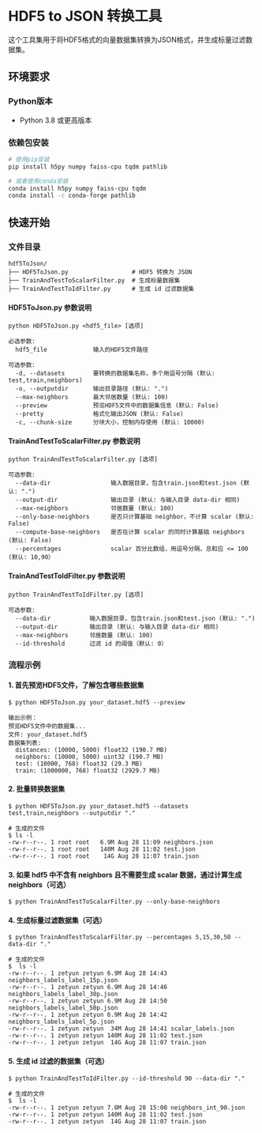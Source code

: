 # HDF5 to JSON 转换工具

这个工具集用于将HDF5格式的向量数据集转换为JSON格式，并生成标量过滤数据集。



## 环境要求

### Python版本

- Python 3.8 或更高版本

### 依赖包安装

```bash
# 使用pip安装
pip install h5py numpy faiss-cpu tqdm pathlib

# 或者使用conda安装
conda install h5py numpy faiss-cpu tqdm
conda install -c conda-forge pathlib
```



## 快速开始

### 文件目录

```
hdf5ToJson/ 
├── HDF5ToJson.py                  # HDF5 转换为 JSON
├── TrainAndTestToScalarFilter.py  # 生成标量数据集 
├── TrainAndTestToIdFilter.py      # 生成 id 过滤数据集
```

#### HDF5ToJson.py 参数说明

```
python HDF5ToJson.py <hdf5_file> [选项]

必选参数:
  hdf5_file             输入的HDF5文件路径

可选参数:
  -d, --datasets        要转换的数据集名称，多个用逗号分隔 (默认: test,train,neighbors)
  -o, --outputdir       输出目录路径 (默认: ".")
  --max-neighbors       最大邻居数量 (默认: 100)
  --preview             预览HDF5文件中的数据集信息 (默认: False)
  --pretty              格式化输出JSON (默认: False)
  -c, --chunk-size      分块大小，控制内存使用 (默认: 10000)
```

#### TrainAndTestToScalarFilter.py 参数说明

```
python TrainAndTestToScalarFilter.py [选项]

可选参数:
  --data-dir                 输入数据目录，包含train.json和test.json (默认: ".")
  --output-dir               输出目录 (默认: 与输入目录 data-dir 相同)
  --max-neighbors            邻居数量 (默认: 100)
  --only-base-neighbors      是否只计算基础 neighbor，不计算 scalar (默认: False)
  --compute-base-neighbors   是否在计算 scalar 的同时计算基础 neighbors (默认: False)
  --percentages              scalar 百分比数组，用逗号分隔，总和应 <= 100 (默认: 10,90）
```

#### TrainAndTestToIdFilter.py 参数说明

```
python TrainAndTestToIdFilter.py [选项]

可选参数:
  --data-dir           输入数据目录，包含train.json和test.json (默认: ".")
  --output-dir         输出目录 (默认: 与输入目录 data-dir 相同)
  --max-neighbors      邻居数量 (默认: 100)
  --id-threshold       过滤 id 的阈值（默认: 0）   
```



### 流程示例

#### 1. 首先预览HDF5文件，了解包含哪些数据集

```
$ python HDF5ToJson.py your_dataset.hdf5 --preview

输出示例：
预览HDF5文件中的数据集...
文件: your_dataset.hdf5
数据集列表:
  distances: (10000, 5000) float32 (190.7 MB)
  neighbors: (10000, 5000) uint32 (190.7 MB)
  test: (10000, 768) float32 (29.3 MB)
  train: (1000000, 768) float32 (2929.7 MB)
```

#### 2. 批量转换数据集

```
$ python HDF5ToJson.py your_dataset.hdf5 --datasets test,train,neighbors --outputdir "."

# 生成的文件
$ ls -l
-rw-r--r--. 1 root root   6.9M Aug 28 11:09 neighbors.json
-rw-r--r--. 1 root root   140M Aug 28 11:02 test.json
-rw-r--r--. 1 root root    14G Aug 28 11:07 train.json
```

#### 3. 如果 hdf5 中不含有 neighbors 且不需要生成 scalar 数据，通过计算生成 neighbors（可选）

```
$ python TrainAndTestToScalarFilter.py --only-base-neighbors
```

#### 4. 生成标量过滤数据集（可选）

```
$ python TrainAndTestToScalarFilter.py --percentages 5,15,30,50 --data-dir "."

# 生成的文件
$  ls -l
-rw-r--r--. 1 zetyun zetyun 6.9M Aug 28 14:43 neighbors_labels_label_15p.json
-rw-r--r--. 1 zetyun zetyun 6.9M Aug 28 14:46 neighbors_labels_label_30p.json
-rw-r--r--. 1 zetyun zetyun 6.9M Aug 28 14:50 neighbors_labels_label_50p.json
-rw-r--r--. 1 zetyun zetyun 6.9M Aug 28 14:42 neighbors_labels_label_5p.json
-rw-r--r--. 1 zetyun zetyun  34M Aug 28 14:41 scalar_labels.json
-rw-r--r--. 1 zetyun zetyun 140M Aug 28 11:02 test.json
-rw-r--r--. 1 zetyun zetyun  14G Aug 28 11:07 train.json
```

#### 5. 生成 id 过滤的数据集（可选）

```
$ python TrainAndTestToIdFilter.py --id-threshold 90 --data-dir "."

# 生成的文件
$  ls -l
-rw-r--r--. 1 zetyun zetyun 7.0M Aug 28 15:00 neighbors_int_90.json
-rw-r--r--. 1 zetyun zetyun 140M Aug 28 11:02 test.json
-rw-r--r--. 1 zetyun zetyun  14G Aug 28 11:07 train.json
```